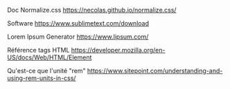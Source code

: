 Doc Normalize.css
https://necolas.github.io/normalize.css/

Software
https://www.sublimetext.com/download

Lorem Ipsum Generator
https://www.lipsum.com/

Référence tags HTML
https://developer.mozilla.org/en-US/docs/Web/HTML/Element

Qu'est-ce que l'unité "rem"
https://www.sitepoint.com/understanding-and-using-rem-units-in-css/

